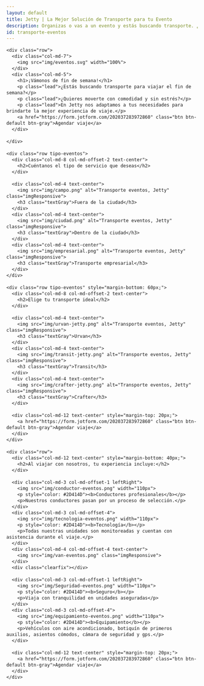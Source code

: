 ```yaml
---
layout: default
title: Jetty | La Mejor Solución de Transporte para tu Evento
description: Organizas o vas a un evento y estás buscando transporte. ¿Consideras rentar una camioneta con chofer? Nos adaptamos a tu necesidad al mejor precio.
id: transporte-eventos
---
```


<div class="container-fluid beneficios gradient">
  <div class="container eventos">

    <div class="row">
      <div class="col-md-7">
        <img src="img/eventos.svg" width="100%">
      </div>
      <div class="col-md-5">
        <h1>¡Vámonos de fin de semana!</h1>
        <p class="lead">¿Estás buscando transporte para viajar el fin de semana?</p>
        <p class="lead">¿Quieres moverte con comodidad y sin estrés?</p>
        <p class="lead">En Jetty nos adaptamos a tus necesidades para brindarte la mejor experiencia de viaje.</p>
        <a href="https://form.jotform.com/202037283972860" class="btn btn-default btn-gray">Agendar viaje</a>
      </div>

    </div>

    <div class="row tipo-eventos">
      <div class="col-md-8 col-md-offset-2 text-center">
        <h2>Cuéntanos el tipo de servicio que deseas</h2>
      </div>

      <div class="col-md-4 text-center">
        <img src="img/campo.png" alt="Transporte eventos, Jetty" class="imgResponsive">
        <h3 class="textGray">Fuera de la ciudad</h3>
      </div>
      <div class="col-md-4 text-center">
        <img src="img/ciudad.png" alt="Transporte eventos, Jetty" class="imgResponsive">
        <h3 class="textGray">Dentro de la ciudad</h3>
      </div>
      <div class="col-md-4 text-center">
        <img src="img/empresarial.png" alt="Transporte eventos, Jetty" class="imgResponsive">
        <h3 class="textGray">Transporte empresarial</h3>
      </div>
    </div>

    <div class="row tipo-eventos" style="margin-bottom: 60px;">
      <div class="col-md-8 col-md-offset-2 text-center">
        <h2>Elige tu transporte ideal</h2>
      </div>

      <div class="col-md-4 text-center">
        <img src="img/urvan-jetty.png" alt="Transporte eventos, Jetty" class="imgResponsive">
        <h3 class="textGray">Urvan</h3>
      </div>
      <div class="col-md-4 text-center">
        <img src="img/transit-jetty.png" alt="Transporte eventos, Jetty" class="imgResponsive">
        <h3 class="textGray">Transit</h3>
      </div>
      <div class="col-md-4 text-center">
        <img src="img/crafter-jetty.png" alt="Transporte eventos, Jetty" class="imgResponsive">
        <h3 class="textGray">Crafter</h3>
      </div>

      <div class="col-md-12 text-center" style="margin-top: 20px;">
        <a href="https://form.jotform.com/202037283972860" class="btn btn-default btn-gray">Agendar viaje</a>
      </div>
    </div>

    <div class="row">
      <div class="col-md-12 text-center" style="margin-bottom: 40px;">
        <h2>Al viajar con nosotros, tu experiencia incluye:</h2>
      </div>

      <div class="col-md-3 col-md-offset-1 leftRight">
        <img src="img/conductor-eventos.png" width="110px">
        <p style="color: #2D414D"><b>Conductores profesionales</b></p>
        <p>Nuestros conductores pasan por un proceso de selección.</p>
      </div>
      <div class="col-md-3 col-md-offset-4">
        <img src="img/tecnologia-eventos.png" width="110px">
        <p style="color: #2D414D"><b>Tecnología</b></p>
        <p>Todas nuestras unidades son monitoreadas y cuentan con asistencia durante el viaje.</p>
      </div>
      <div class="col-md-4 col-md-offset-4 text-center">
        <img src="img/van-eventos.png" class="imgResponsive">
      </div>
      <div class="clearfix"></div>

      <div class="col-md-3 col-md-offset-1 leftRight">
        <img src="img/Seguridad-eventos.png" width="110px">
        <p style="color: #2D414D"><b>Seguro</b></p>
        <p>Viaja con tranquilidad en unidades aseguradas</p>
      </div>
      <div class="col-md-3 col-md-offset-4">
        <img src="img/equipamiento-eventos.png" width="110px">
        <p style="color: #2D414D"><b>Equipamiento</b></p>
        <p>Vehículos con aire acondicionado, botiquín de primeros auxilios, asientos cómodos, cámara de seguridad y gps.</p>
      </div>

      <div class="col-md-12 text-center" style="margin-top: 20px;">
        <a href="https://form.jotform.com/202037283972860" class="btn btn-default btn-gray">Agendar viaje</a>
      </div>
    </div>

  </div>
</div>
